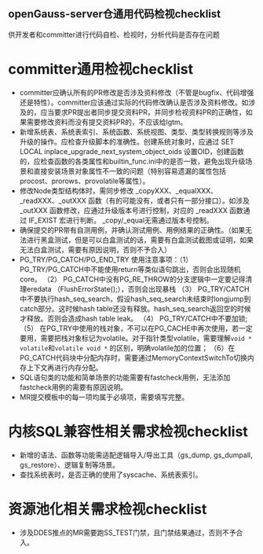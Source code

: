 ## openGauss-server仓通用代码检视checklist

供开发者和committer进行代码自检、检视时，分析代码是否存在问题

# committer通用检视checklist
 - committer应确认所有的PR修改是否涉及资料修改（不管是bugfix、代码增强还是特性）。committer应该通过实际的代码修改确认是否涉及资料修改。如涉及的，应当要求PR提出者同步提交资料PR，并同步检视资料PR的正确性，如果需要修改资料而没有提交资料PR的，不应该给lgtm。
 - 新增系统表、系统表索引、系统函数、系统视图、类型、类型转换规则等涉及升级的操作。应检查升级脚本的准确性。创建系统对象时，应通过 SET LOCAL inplace_upgrade_next_system_object_oids 设置OID，创建函数的，应检查函数的各类属性和builtin_func.ini中的是否一致，避免出现升级场景和直接安装场景对象属性不一致的问题（特别容易遗漏的属性包括procost、prorows、provolatile等属性）。
 - 修改Node类型结构体时，需同步修改 _copyXXX、_equalXXX、_readXXX、_outXXX 函数（有的可能没有，或者只有一部分接口）。如涉及 _outXXX 函数修改，应通过升级版本号进行控制，对应的 _readXXX 函数通过 IF_EXIST 宏进行判断。 _copy/_equal无需通过版本号控制。
 - 确保提交的PR带有自测用例，并确认测试用例、用例结果的正确性。（如果无法进行黑盒测试，但是可以白盒测试的话，需要有白盒测试截图或证明，如果无法白盒测试，需要有原因说明，否则不予合入）
 - PG_TRY/PG_CATCH/PG_END_TRY 使用注意事项：（1） PG_TRY/PG_CATCH中不能使用return等类似语句跳出，否则会出现随机core。 （2） PG_CATCH中没有PG_RE_THROW的分支逻辑中一定要记得清理eredata （FlushErrorState();），否则会出现暴栈 （3） PG_TRY/CATCH中不要执行hash_seq_search，假设hash_seq_search未结束时longjump到catch部分。这时候hash table还没有释放。hash_seq_search返回空的时候才释放。否则会造成hash table leak。 （4） PG_TRY/CATCH中不要加锁; （5） 在PG_TRY中使用的栈对象，不可以在PG_CACHE中再次使用，若一定要用，需要把栈对象标记为volatile。对于指针类型volatile，需要理解`void * volatile`和`volatile void *` 的区别，明确volatile加的位置； （6）在PG_CATCH代码块中分配内存时，需要通过MemoryContextSwitchTo切换内存上下文再进行内存分配。
- SQL语句类的功能和简单场景的功能需要有fastcheck用例，无法添加fastcheck用例的需要有原因说明。
- MR提交模板中的每一项均属于必填项，需要填写完整。

# 内核SQL兼容性相关需求检视checklist
 - 新增的语法、函数等功能需适配逻辑导入/导出工具（gs_dump, gs_dumpall, gs_restore）、逻辑复制等场景。
 - 查找系统表时，是否正确的使用了syscache、系统表索引。

# 资源池化相关需求检视checklist
 - 涉及DDES推点的MR需要跑SS_TEST门禁，且门禁结果通过，否则不予合入。
 